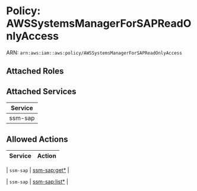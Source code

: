 # Policy: AWSSystemsManagerForSAPReadOnlyAccess

ARN: `arn:aws:iam::aws:policy/AWSSystemsManagerForSAPReadOnlyAccess`

## Attached Roles

## Attached Services

| Service |
|---------|
| ssm-sap |

## Allowed Actions

| Service | Action |
|:-------:|--------|

| `ssm-sap` | [ssm-sap:get*](../actions.md#ssm-sap:getall) |

| `ssm-sap` | [ssm-sap:list*](../actions.md#ssm-sap:listall) |
